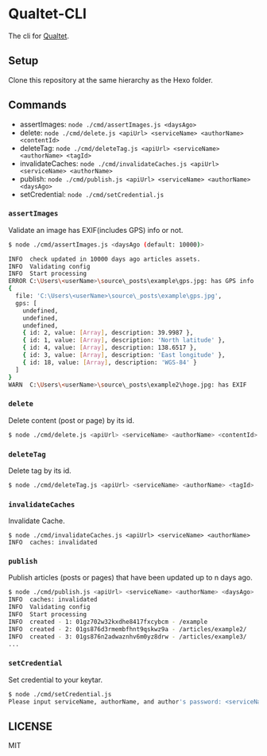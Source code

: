 # Qualtet-CLI

The cli for [Qualtet](https://github.com/yoshinorin/qualtet).

## Setup

Clone this repository at the same hierarchy as the Hexo folder.

## Commands

- assertImages: `node ./cmd/assertImages.js <daysAgo>`
- delete: `node ./cmd/delete.js <apiUrl> <serviceName> <authorName> <contentId>`
- deleteTag: `node ./cmd/deleteTag.js <apiUrl> <serviceName> <authorName> <tagId>`
- invalidateCaches: `node ./cmd/invalidateCaches.js <apiUrl> <serviceName> <authorName>`
- publish: `node ./cmd/publish.js <apiUrl> <serviceName> <authorName> <daysAgo>`
- setCredential: `node ./cmd/setCredential.js`

### `assertImages`

Validate an image has EXIF(includes GPS) info or not.

```sh
$ node ./cmd/assertImages.js <daysAgo (default: 10000)>

INFO  check updated in 10000 days ago articles assets.
INFO  Validating config
INFO  Start processing
ERROR C:\Users\<userName>\source\_posts\example\gps.jpg: has GPS info
{
  file: 'C:\Users\<userName>\source\_posts\example\gps.jpg',
  gps: [
    undefined,
    undefined,
    undefined,
    { id: 2, value: [Array], description: 39.9987 },
    { id: 1, value: [Array], description: 'North latitude' },
    { id: 4, value: [Array], description: 138.6517 },
    { id: 3, value: [Array], description: 'East longitude' },
    { id: 18, value: [Array], description: 'WGS-84' }
  ]
}
WARN  C:\Users\<userName>\source\_posts\example2\hoge.jpg: has EXIF
```

### `delete`

Delete content (post or page) by its id.

```sh
$ node ./cmd/delete.js <apiUrl> <serviceName> <authorName> <contentId>
```

### `deleteTag`

Delete tag by its id.

```sh
$ node ./cmd/deleteTag.js <apiUrl> <serviceName> <authorName> <tagId>
```

### `invalidateCaches`

Invalidate Cache.

```
$ node ./cmd/invalidateCaches.js <apiUrl> <serviceName> <authorName>
INFO  caches: invalidated
```

### `publish`

Publish articles (posts or pages) that have been updated up to n days ago.

```sh
$ node ./cmd/publish.js <apiUrl> <serviceName> <authorName> <daysAgo>
INFO  caches: invalidated
INFO  Validating config
INFO  Start processing
INFO  created - 1: 01gz702w32kxdhe8417fxcybcm - /example
INFO  created - 2: 01gs876d3rmembfhnt9qskwz9a - /articles/example2/
INFO  created - 3: 01gs876n2adwaznhv6m0yz8drw - /articles/example3/
...
```

### `setCredential`

Set credential to your keytar.

```sh
$ node ./cmd/setCredential.js
Please input serviceName, authorName, and author's password: <serviceName> <authorName> <password>
```

## LICENSE

MIT